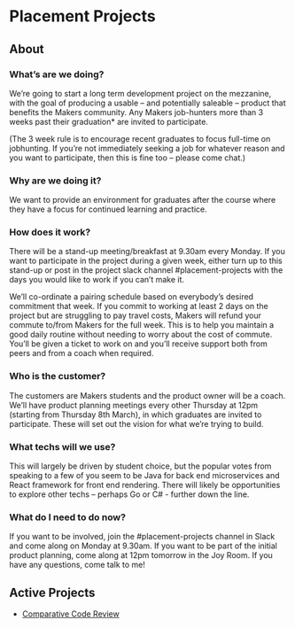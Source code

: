 # Placement Projects

## About

### What’s are we doing?

We’re going to start a long term development project on the mezzanine, with the goal of producing a usable – and potentially saleable – product that benefits the Makers community. Any Makers job-hunters more than 3 weeks past their graduation* are invited to participate.

(The 3 week rule is to encourage recent graduates to focus full-time on jobhunting. If you’re not immediately seeking a job for whatever reason and you want to participate, then this is fine too – please come chat.)

### Why are we doing it?

We want to provide an environment for graduates after the course where they have a focus for continued learning and practice.

### How does it work?

There will be a stand-up meeting/breakfast at 9.30am every Monday. If you want to participate in the project during a given week, either turn up to this stand-up or post in the project slack channel #placement-projects with the days you would like to work if you can’t make it.

We’ll co-ordinate a pairing schedule based on everybody’s desired commitment that week. If you commit to working at least 2 days on the project but are struggling to pay travel costs, Makers will refund your commute to/from Makers for the full week. This is to help you maintain a good daily routine without needing to worry about the cost of commute.
You’ll be given a ticket to work on and you’ll receive support both from peers and from a coach when required.

### Who is the customer?

The customers are Makers students and the product owner will be a coach. We’ll have product planning meetings every other Thursday at 12pm (starting from Thursday 8th March), in which graduates are invited to participate. These will set out the vision for what we’re trying to build.

### What techs will we use?

This will largely be driven by student choice, but the popular votes from speaking to a few of you seem to be Java for back end microservices and React framework for front end rendering. There will likely be opportunities to explore other techs – perhaps Go or C# - further down the line.

### What do I need to do now?

If you want to be involved, join the #placement-projects channel in Slack and come along on Monday at 9.30am.
If you want to be part of the initial product planning, come along at 12pm tomorrow in the Joy Room.
If you have any questions, come talk to me!

## Active Projects

* [Comparative Code Review](https://github.com/makersacademy/post-course/placement-projects/tree/master/comparative-code-review)
